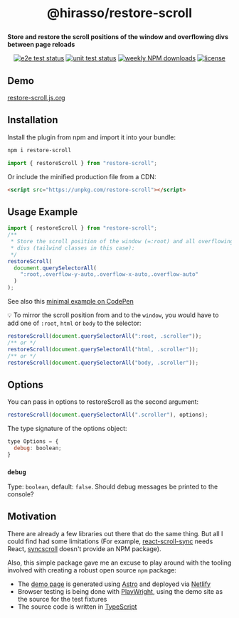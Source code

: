 <h1 align="center">

@hirasso/restore-scroll

</h1>

<p align="center">

**Store and restore the scroll positions of the window and overflowing divs between page reloads**

</p>

<div align="center">

[![e2e test status](https://img.shields.io/github/actions/workflow/status/hirasso/restore-scroll/e2e-tests.yml?branch=main&label=e2e%20tests)](https://github.com/hirasso/restore-scroll/actions/workflows/e2e-tests.yml)
[![unit test status](https://img.shields.io/github/actions/workflow/status/hirasso/restore-scroll/unit-tests.yml?branch=main&label=unit%20tests)](https://github.com/hirasso/restore-scroll/actions/workflows/unit-tests.yml)
[![weekly NPM downloads](https://img.shields.io/npm/dw/restore-scroll)](https://www.npmjs.com/package/restore-scroll)
[![license](https://img.shields.io/github/license/hirasso/restore-scroll)](https://github.com/hirasso/restore-scroll/blob/master/LICENSE)

</div>

## Demo

[restore-scroll.js.org](https://restore-scroll.js.org)

## Installation

Install the plugin from npm and import it into your bundle:

```bash
npm i restore-scroll
```

```js
import { restoreScroll } from "restore-scroll";
```

Or include the minified production file from a CDN:

```html
<script src="https://unpkg.com/restore-scroll"></script>
```

## Usage Example

```js
import { restoreScroll } from "restore-scroll";
/**
 * Store the scroll position of the window (=:root) and all overflowing
 * divs (tailwind classes in this case):
 */
restoreScroll(
  document.querySelectorAll(
    ":root,.overflow-y-auto,.overflow-x-auto,.overflow-auto"
  )
);
```

See also this [minimal example on CodePen](https://codepen.io/rassohilber/pen/JjxwJpo)

💡 To mirror the scroll position from and to the `window`, you would have to add one of `:root`, `html` or `body` to the selector:

```js
restoreScroll(document.querySelectorAll(":root, .scroller"));
/** or */
restoreScroll(document.querySelectorAll("html, .scroller"));
/** or */
restoreScroll(document.querySelectorAll("body, .scroller"));
```

## Options

You can pass in options to restoreScroll as the second argument:

```js
restoreScroll(document.querySelectorAll(".scroller"), options);
```

The type signature of the options object:

```js
type Options = {
  debug: boolean;
}
```

### `debug`

Type: `boolean`, default: `false`. Should debug messages be printed to the console?

## Motivation

There are already a few libraries out there that do the same thing. But all I could find had some limitations (For example, [react-scroll-sync](https://github.com/okonet/react-scroll-sync) needs React, [syncscroll](https://github.com/asvd/syncscroll) doesn't provide an NPM package).

Also, this simple package gave me an excuse to play around with the tooling involved with creating a robust open source `npm` package:

- The [demo page](https://restore-scroll.js.org) is generated using [Astro](https://astro.build) and deployed via [Netlify](https://www.netlify.com/)
- Browser testing is being done with [PlayWright](https://playwright.dev/), using the demo site as the source for the test fixtures
- The source code is written in [TypeScript](https://www.typescriptlang.org/)
